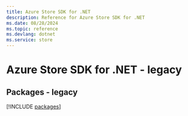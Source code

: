 ```yaml
---
title: Azure Store SDK for .NET
description: Reference for Azure Store SDK for .NET
ms.date: 08/28/2024
ms.topic: reference
ms.devlang: dotnet
ms.service: store
---
```

# Azure Store SDK for .NET - legacy
## Packages - legacy
[!INCLUDE [packages](store-index.md)]